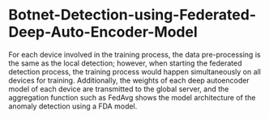 # Botnet-Detection-using-Federated-Deep-Auto-Encoder-Model
For each device involved in the training process, the data pre-processing is the same as the local detection; however, when starting the federated detection process, the training process would happen simultaneously on all devices for training. Additionally, the weights of each deep autoencoder model of each device are transmitted to the global server, and the aggregation function such as FedAvg shows the model architecture of the anomaly detection using a FDA model.
